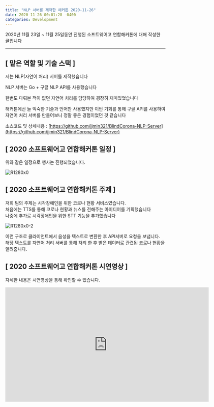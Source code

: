 ```yaml
---
title: "NLP 서버를 제작한 해커톤 2020-11-26"
date: 2020-11-26 00:01:28 -0400
categories: Development
---
```


2020년 11월 23일 ~ 11월 25일동안 진행된 소프트웨어고 연합해커톤에 대해 작성한 글입니다
<hr>

## [ 맡은 역할 및 기술 스택 ]
저는 NLP(자연어 처리) 서버를 제작했습니다<br>

NLP 서버는 Go + 구글 NLP API를 사용했습니다 <br>

한번도 다뤄본 적이 없던 자연어 처리를 담당하여 굉장히 재미있었습니다 <br>

해커톤에선 늘 익숙한 기술과 언어만 사용했지만 이번 기회를 통해 구글 API를 사용하여 자연어 처리 서버를 만들어보니 정말 좋은 경험이었던 것 같습니다

소스코드 및 상세내용 : [https://github.com/jjmin321/BlindCorona-NLP-Server](https://github.com/jjmin321/BlindCorona-NLP-Server)

## [ 2020 소프트웨어고 연합해커톤 일정 ]

위와 같은 일정으로 행사는 진행되었습니다.

![R1280x0](https://user-images.githubusercontent.com/52072077/100958114-1414ba00-355f-11eb-9acb-248b9a7feeaa.png)

 
## [ 2020 소프트웨어고 연합해커톤 주제 ]
저희 팀의 주제는 시각장애인을 위한 코로나 현황 서비스였습니다.<br>
처음에는 TTS를 통해 코로나 현황과 뉴스를 전해주는 아이디어를 기획했습니다<br>
나중에 추가로 시각장애인을 위한 STT 기능을 추가했습니다

![R1280x0-2](https://user-images.githubusercontent.com/52072077/100958123-1a0a9b00-355f-11eb-946a-37821001477c.png)

이런 구조로 클라이언트에서 음성을 텍스트로 변환한 후 API서버로 요청을 보냅니다. <br>
해당 텍스트를 자연어 처리 서버를 통해 처리 한 후 받은 데이터로 관련된 코로나 현황을 알려줍니다.<br>

## [ 2020 소프트웨어고 연합해커톤 시연영상 ]
자세한 내용은 시연영상을 통해 확인할 수 있습니다.

<iframe title="Blind-Corona 시연영상" width="640" height="360" src="https://play-tv.kakao.com/embed/player/cliplink/414492665?service=player_share" allowfullscreen frameborder="0" scrolling="no" allow="autoplay"></iframe>